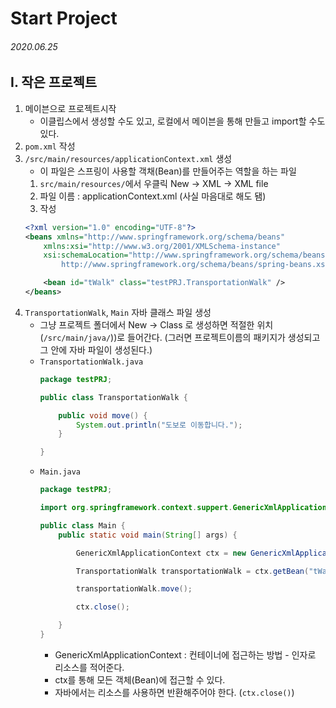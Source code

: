 # Start Project

###### 2020.06.25

## I. 작은 프로젝트
1. 메이븐으로 프로젝트시작
    - 이클립스에서 생성할 수도 있고, 로컬에서 메이븐을 통해 만들고 import할 수도 있다.
2. `pom.xml` 작성
3. `/src/main/resources/applicationContext.xml` 생성
    - 이 파일은 스프링이 사용할 객채(Bean)를 만들어주는 역할을 하는 파일
    1. `src/main/resources/`에서 우클릭 New -> XML -> XML file
    2. 파일 이름 : applicationContext.xml (사실 마음대로 해도 됌)
    3. 작성
      ```xml
      <?xml version="1.0" encoding="UTF-8"?>
      <beans xmlns="http://www.springframework.org/schema/beans"
          xmlns:xsi="http://www.w3.org/2001/XMLSchema-instance"
          xsi:schemaLocation="http://www.springframework.org/schema/beans
              http://www.springframework.org/schema/beans/spring-beans.xsd">

          <bean id="tWalk" class="testPRJ.TransportationWalk" />
      </beans>
      ```
4. `TransportationWalk`, `Main` 자바 클래스 파일 생성
    - 그냥 프로젝트 폴더에서 New -> Class 로 생성하면 적절한 위치(`/src/main/java/`))로 들어간다. (그러면 프로젝트이름의 패키지가 생성되고 그 안에 자바 파일이 생성된다.)
    - `TransportationWalk.java`
      ```java
      package testPRJ;

      public class TransportationWalk {

          public void move() {
              System.out.println("도보로 이동합니다.");
          }

      }
      ```
    - `Main.java`
      ```java
      package testPRJ;

      import org.springframework.context.suppert.GenericXmlApplicationContext;

      public class Main {
          public static void main(String[] args) {

              GenericXmlApplicationContext ctx = new GenericXmlApplicationContext("classpath:applicationContext.xml");

              TransportationWalk transportationWalk = ctx.getBean("tWalk", TransportationWalk.class);

              transportationWalk.move();

              ctx.close();

          }
      }
      ```
      - GenericXmlApplicationContext : 컨테이너에 접근하는 방법 - 인자로 리소스를 적어준다.
      - ctx를 통해 모든 객체(Bean)에 접근할 수 있다.
      - 자바에서는 리소스를 사용하면 반환해주어야 한다. (`ctx.close()`)